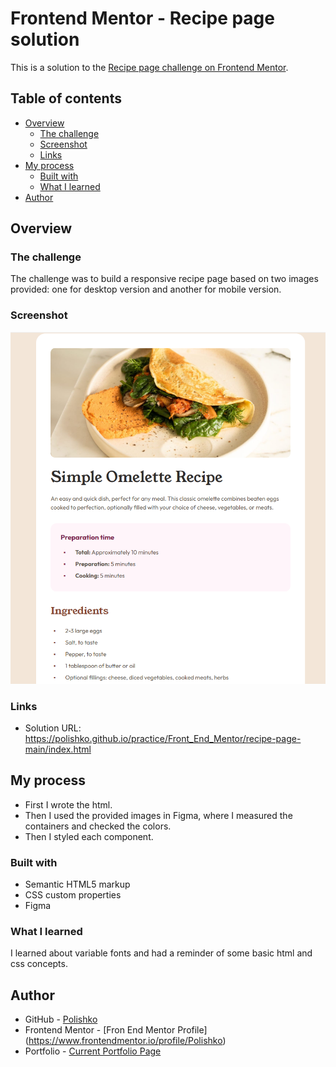 # Frontend Mentor - Recipe page solution

This is a solution to the [Recipe page challenge on Frontend Mentor](https://www.frontendmentor.io/challenges/recipe-page-KiTsR8QQKm).

## Table of contents

- [Overview](#overview)
  - [The challenge](#the-challenge)
  - [Screenshot](#screenshot)
  - [Links](#links)
- [My process](#my-process)
  - [Built with](#built-with)
  - [What I learned](#what-i-learned)
- [Author](#author)

## Overview

### The challenge

The challenge was to build a responsive recipe page based on two images provided: one for desktop version and another for mobile version.

### Screenshot

![Part of desktop image](image.png)

### Links

- Solution URL: https://polishko.github.io/practice/Front_End_Mentor/recipe-page-main/index.html

## My process

- First I wrote the html.
- Then I used the provided images in Figma, where I measured the containers and checked the colors.
- Then I styled each component.

### Built with

- Semantic HTML5 markup
- CSS custom properties
- Figma

### What I learned

I learned about variable fonts and had a reminder of some basic html and css concepts.

## Author

- GitHub - [Polishko](https://github.com/Polishko/Polishko)
- Frontend Mentor - [Fron End Mentor Profile] (https://www.frontendmentor.io/profile/Polishko)
- Portfolio - [Current Portfolio Page](https://d14e0564.portfolio-dxw.pages.dev/)

